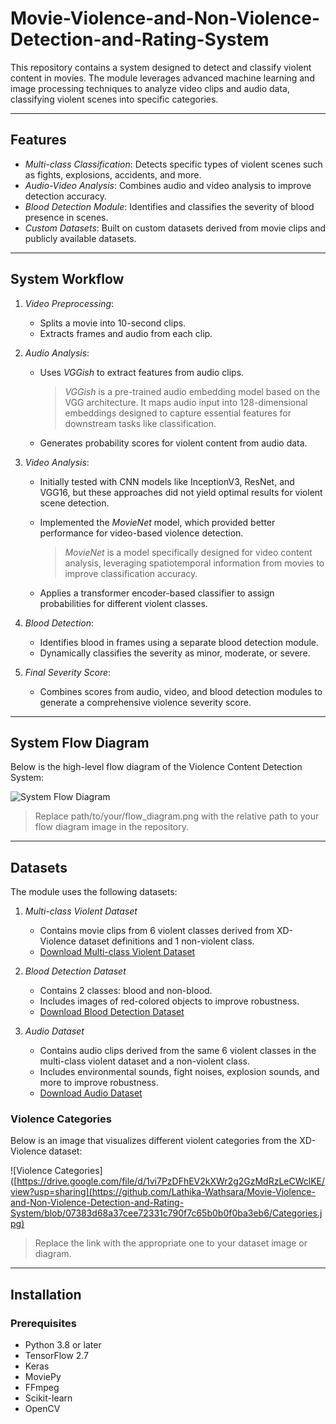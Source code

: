 # Movie-Violence-and-Non-Violence-Detection-and-Rating-System



This repository contains a system designed to detect and classify violent content in movies. The module leverages advanced machine learning and image processing techniques to analyze video clips and audio data, classifying violent scenes into specific categories.

---

## Features
- *Multi-class Classification*: Detects specific types of violent scenes such as fights, explosions, accidents, and more.
- *Audio-Video Analysis*: Combines audio and video analysis to improve detection accuracy.
- *Blood Detection Module*: Identifies and classifies the severity of blood presence in scenes.
- *Custom Datasets*: Built on custom datasets derived from movie clips and publicly available datasets.

---

## System Workflow

1. *Video Preprocessing*:
    - Splits a movie into 10-second clips.
    - Extracts frames and audio from each clip.

2. *Audio Analysis*:
    - Uses *VGGish* to extract features from audio clips.  
      > *VGGish* is a pre-trained audio embedding model based on the VGG architecture. It maps audio input into 128-dimensional embeddings designed to capture essential features for downstream tasks like classification.

    - Generates probability scores for violent content from audio data.

3. *Video Analysis*:
    - Initially tested with CNN models like InceptionV3, ResNet, and VGG16, but these approaches did not yield optimal results for violent scene detection.
    - Implemented the *MovieNet* model, which provided better performance for video-based violence detection.  
      > *MovieNet* is a model specifically designed for video content analysis, leveraging spatiotemporal information from movies to improve classification accuracy.

    - Applies a transformer encoder-based classifier to assign probabilities for different violent classes.

4. *Blood Detection*:
    - Identifies blood in frames using a separate blood detection module.
    - Dynamically classifies the severity as minor, moderate, or severe.

5. *Final Severity Score*:
    - Combines scores from audio, video, and blood detection modules to generate a comprehensive violence severity score.

---

## System Flow Diagram

Below is the high-level flow diagram of the Violence Content Detection System:

![System Flow Diagram](path/to/your/flow_diagram.png)

> Replace path/to/your/flow_diagram.png with the relative path to your flow diagram image in the repository.

---

## Datasets

The module uses the following datasets:

1. *Multi-class Violent Dataset*  
   - Contains movie clips from 6 violent classes derived from XD-Violence dataset definitions and 1 non-violent class.
   - [Download Multi-class Violent Dataset](https://drive.google.com/drive/folders/158ceibgYDFB6q0fiuF9sjJjQCulgtK2f?usp=sharing)  

2. *Blood Detection Dataset*  
   - Contains 2 classes: blood and non-blood.  
   - Includes images of red-colored objects to improve robustness.  
   - [Download Blood Detection Dataset](https://drive.google.com/drive/folders/158ceibgYDFB6q0fiuF9sjJjQCulgtK2f?usp=sharing)

3. *Audio Dataset*  
   - Contains audio clips derived from the same 6 violent classes in the multi-class violent dataset and a non-violent class.
   - Includes environmental sounds, fight noises, explosion sounds, and more to improve robustness.
   - [Download Audio Dataset](https://drive.google.com/drive/folders/158ceibgYDFB6q0fiuF9sjJjQCulgtK2f?usp=sharing)

### Violence Categories  
Below is an image that visualizes different violent categories from the XD-Violence dataset:

![Violence Categories]([https://drive.google.com/file/d/1vi7PzDFhEV2kXWr2g2GzMdRzLeCWclKE/view?usp=sharing](https://github.com/Lathika-Wathsara/Movie-Violence-and-Non-Violence-Detection-and-Rating-System/blob/07383d68a37cee72331c790f7c65b0b0f0ba3eb6/Categories.jpg)

> Replace the link with the appropriate one to your dataset image or diagram.

---

## Installation

### Prerequisites
- Python 3.8 or later
- TensorFlow 2.7
- Keras
- MoviePy
- FFmpeg
- Scikit-learn
- OpenCV


